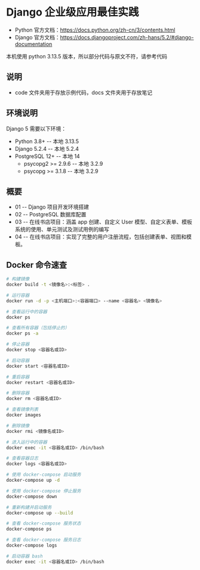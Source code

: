 # Django 企业级应用最佳实践

- Python 官方文档：<https://docs.python.org/zh-cn/3/contents.html>
- Django 官方文档：<https://docs.djangoproject.com/zh-hans/5.2/#django-documentation>

本机使用 python 3.13.5 版本，所以部分代码与原文不符，请参考代码

## 说明

- code 文件夹用于存放示例代码，docs 文件夹用于存放笔记

## 环境说明

Django 5 需要以下环境：

- Python 3.8+ -- 本地 3.13.5
- Django 5.2.4 -- 本地 5.2.4
- PostgreSQL 12+ -- 本地 14
  - psycopg2 >= 2.9.6 -- 本地 3.2.9
  - psycopg >= 3.1.8 -- 本地 3.2.9

## 概要

- 01 -- Django 项目开发环境搭建
- 02 -- PostgreSQL 数据库配置
- 03 -- 在线书店项目：涵盖 app 创建、自定义 User 模型、自定义表单、模板系统的使用、单元测试及测试用例的编写
- 04 -- 在线书店项目：实现了完整的用户注册流程，包括创建表单、视图和模板。

## Docker 命令速查

```bash
# 构建镜像
docker build -t <镜像名>:<标签> .

# 运行容器
docker run -d -p <主机端口>:<容器端口> --name <容器名> <镜像名>

# 查看运行中的容器
docker ps

# 查看所有容器（包括停止的）
docker ps -a

# 停止容器
docker stop <容器名或ID>

# 启动容器
docker start <容器名或ID>

# 重启容器
docker restart <容器名或ID>

# 删除容器
docker rm <容器名或ID>

# 查看镜像列表
docker images

# 删除镜像
docker rmi <镜像名或ID>

# 进入运行中的容器
docker exec -it <容器名或ID> /bin/bash

# 查看容器日志
docker logs <容器名或ID>

# 使用 docker-compose 启动服务
docker-compose up -d

# 使用 docker-compose 停止服务
docker-compose down

# 重新构建并启动服务
docker-compose up --build

# 查看 docker-compose 服务状态
docker-compose ps

# 查看 docker-compose 服务日志
docker-compose logs

# 启动容器 bash
docker exec -it <容器名或ID> /bin/bash

```
